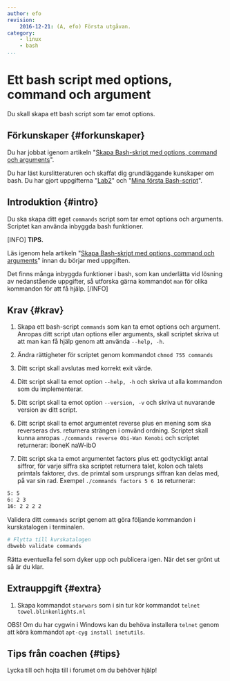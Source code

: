 ```yaml
---
author: efo
revision:
    2016-12-21: (A, efo) Första utgåvan.
category:
    - linux
    - bash
...
```

Ett bash script med options, command och argument
===================================

Du skall skapa ett bash script som tar emot options.

<!--more-->



Förkunskaper {#forkunskaper}
-----------------------

Du har jobbat igenom artikeln "[Skapa Bash-skript med options, command och arguments](kunskap/skapa-bash-skript-med-options-command-och-arguments)".

Du har läst kurslitteraturen och skaffat dig grundläggande kunskaper om bash. Du har gjort uppgifterna "[Lab2](uppgift/linux-lab-2-sok-i-en-logg-fil)" och "[Mina första Bash-script](uppgift/mina-forsta-bash-script)".



Introduktion {#intro}
-----------------------

Du ska skapa ditt eget `commands` script som tar emot options och arguments. Scriptet kan använda inbyggda bash funktioner.


[INFO]
**TIPS.**

Läs igenom hela artikeln "[Skapa Bash-skript med options, command och arguments](kunskap/skapa-bash-skript-med-options-command-och-arguments)" innan du börjar med uppgiften.

Det finns många inbyggda funktioner i bash, som kan underlätta vid lösning av nedanstående uppgifter, så utforska gärna kommandot `man` för olika kommandon för att få hjälp.
[/INFO]



Krav {#krav}
-----------------------

1. Skapa ett bash-script `commands` som kan ta emot options och argument. Anropas ditt script utan options eller arguments, skall scriptet skriva ut att man kan få hjälp genom att använda `--help, -h`.

1. Ändra rättigheter för scriptet genom kommandot `chmod 755 commands`

1. Ditt script skall avslutas med korrekt exit värde.

1. Ditt script skall ta emot option `--help, -h` och skriva ut alla kommandon som du implementerar.

1. Ditt script skall ta emot option `--version, -v` och skriva ut nuvarande version av ditt script.

1. Ditt script skall ta emot argumentet reverse plus en mening som ska reverseras dvs. returnera strängen i omvänd ordning. Scriptet skall kunna anropas `./commands reverse Obi-Wan Kenobi` och scriptet returnerar: iboneK naW-ibO

1. Ditt script ska ta emot argumentet factors plus ett godtyckligt antal siffror, för varje siffra ska scriptet returnera talet, kolon och talets primtals faktorer, dvs. de primtal som ursprungs siffran kan delas med, på var sin rad. Exempel `./commands factors 5 6 16` returnerar:

```bash
5: 5
6: 2 3
16: 2 2 2 2
```

Validera ditt `commands` script genom att göra följande kommandon i kurskatalogen i terminalen.

```bash
# Flytta till kurskatalogen
dbwebb validate commands
```

Rätta eventuella fel som dyker upp och publicera igen. När det ser grönt ut så är du klar.  



Extrauppgift {#extra}
-----------------------

1. Skapa kommandot `starwars` som i sin tur kör kommandot `telnet towel.blinkenlights.nl`

OBS! Om du har cygwin i Windows kan du behöva installera `telnet` genom att köra kommandot `apt-cyg install inetutils`.



Tips från coachen {#tips}
-----------------------

Lycka till och hojta till i forumet om du behöver hjälp!
